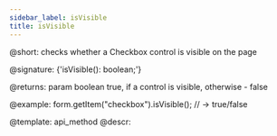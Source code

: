 ```yaml
---
sidebar_label: isVisible
title: isVisible
---          
```


@short: checks whether a Checkbox control is visible on the page

@signature: {'isVisible(): boolean;'}

@returns:
param   boolean     true, if a control is visible, otherwise - false

@example:
form.getItem("checkbox").isVisible(); // -> true/false


@template: api_method
@descr:


